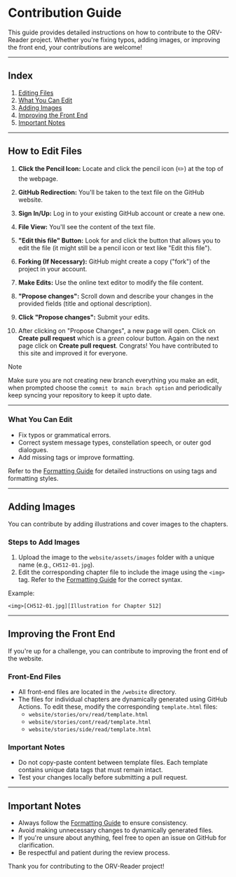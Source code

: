 # Contribution Guide

This guide provides detailed instructions on how to contribute to the ORV-Reader project. Whether you're fixing typos, adding images, or improving the front end, your contributions are welcome!

---

## Index
1. [Editing Files](#how-to-edit-files)
2. [What You Can Edit](#what-you-can-edit)
3. [Adding Images](#adding-images)
4. [Improving the Front End](#improving-the-front-end)
5. [Important Notes](#important-notes)

---

## How to Edit Files

1.  **Click the Pencil Icon:** Locate and click the pencil icon (✏️) at the top of the webpage.

2.  **GitHub Redirection:** You'll be taken to the text file on the GitHub website.

3.  **Sign In/Up:** Log in to your existing GitHub account or create a new one.

4.  **File View:** You'll see the content of the text file.

5.  **"Edit this file" Button:** Look for and click the button that allows you to edit the file (it might still be a pencil icon or text like "Edit this file").

6.  **Forking (If Necessary):** GitHub might create a copy ("fork") of the project in your account.

7.  **Make Edits:** Use the online text editor to modify the file content.

8.  **"Propose changes":** Scroll down and describe your changes in the provided fields (title and optional description).

9.  **Click "Propose changes":** Submit your edits.

10.  After clicking on "Propose Changes", a new page will open. Click on **Create pull request** which is a *green* colour button. Again on the next page click on **Create pull request**. Congrats! You have contributed to this site and improved it for everyone.


> [!NOTE]
> Make sure you are not creating new branch everything you make an edit, when prompted choose the `commit to main brach option` and periodically keep syncing your repository to keep it upto date.

---

### What You Can Edit
- Fix typos or grammatical errors.
- Correct system message types, constellation speech, or outer god dialogues.
- Add missing tags or improve formatting.

Refer to the [Formatting Guide](./formatting.md) for detailed instructions on using tags and formatting styles.

---

## Adding Images

You can contribute by adding illustrations and cover images to the chapters.

### Steps to Add Images
1. Upload the image to the `website/assets/images` folder with a unique name (e.g., `CH512-01.jpg`).
2. Edit the corresponding chapter file to include the image using the `<img>` tag. Refer to the [Formatting Guide](./formatting.md) for the correct syntax.

Example:
```
<img>[CH512-01.jpg][Illustration for Chapter 512]
```

---

## Improving the Front End

If you're up for a challenge, you can contribute to improving the front end of the website.

### Front-End Files
- All front-end files are located in the `/website` directory.
- The files for individual chapters are dynamically generated using GitHub Actions. To edit these, modify the corresponding `template.html` files:
  - `website/stories/orv/read/template.html`
  - `website/stories/cont/read/template.html`
  - `website/stories/side/read/template.html`

### Important Notes
- Do not copy-paste content between template files. Each template contains unique data tags that must remain intact.
- Test your changes locally before submitting a pull request.

---

## Important Notes

- Always follow the [Formatting Guide](./formatting.md) to ensure consistency.
- Avoid making unnecessary changes to dynamically generated files.
- If you're unsure about anything, feel free to open an issue on GitHub for clarification.
- Be respectful and patient during the review process.

Thank you for contributing to the ORV-Reader project!
